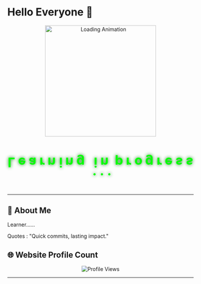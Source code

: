 # Hello Everyone 👋
<div align="center">
<!--   <img src="https://i.gifer.com/RRsS.gif" alt="Loading Animation" style="width: 300px; height: auto;"> -->
  <img src="https://i.gifer.com/88kM.gif" alt="Loading Animation" style="width: 300px; height: auto;">
</div>
<div align="center">
  <h1 style="color: green; font-size: 2.5em;">
    <span style="animation: fade-in 0.5s ease-in-out; color: #00ff00; text-shadow: 0px 0px 10px green; transform: scaleY(-1); display: inline-block;">L</span>
    <span style="animation: fade-in 1s ease-in-out; color: #00ff00; text-shadow: 0px 0px 10px green; transform: scaleY(-1); display: inline-block;">e</span>
    <span style="animation: fade-in 1.5s ease-in-out; color: #00ff00; text-shadow: 0px 0px 10px green; transform: scaleY(-1); display: inline-block;">a</span>
    <span style="animation: fade-in 2s ease-in-out; color: #00ff00; text-shadow: 0px 0px 10px green; transform: scaleY(-1); display: inline-block;">r</span>
    <span style="animation: fade-in 2.5s ease-in-out; color: #00ff00; text-shadow: 0px 0px 10px green; transform: scaleY(-1); display: inline-block;">n</span>
    <span style="animation: fade-in 3s ease-in-out; color: #00ff00; text-shadow: 0px 0px 10px green; transform: scaleY(-1); display: inline-block;">i</span>
    <span style="animation: fade-in 3.5s ease-in-out; color: #00ff00; text-shadow: 0px 0px 10px green; transform: scaleY(-1); display: inline-block;">n</span>
    <span style="animation: fade-in 4s ease-in-out; color: #00ff00; text-shadow: 0px 0px 10px green; transform: scaleY(-1); display: inline-block;">g</span>
    <span style="animation: fade-in 4.5s ease-in-out; color: #00ff00; text-shadow: 0px 0px 10px green; transform: scaleY(-1); display: inline-block;">  </span>
    <span style="animation: fade-in 4.5s ease-in-out; color: #00ff00; text-shadow: 0px 0px 10px green; transform: scaleY(-1); display: inline-block;">  </span>
    <span style="animation: fade-in 5s ease-in-out; color: #00ff00; text-shadow: 0px 0px 10px green; transform: scaleY(-1); display: inline-block;">i</span>
    <span style="animation: fade-in 5.5s ease-in-out; color: #00ff00; text-shadow: 0px 0px 10px green; transform: scaleY(-1); display: inline-block;">n</span>
    <span style="animation: fade-in 6s ease-in-out; color: #00ff00; text-shadow: 0px 0px 10px green; transform: scaleY(-1); display: inline-block;">  </span>
    <span style="animation: fade-in 6.5s ease-in-out; color: #00ff00; text-shadow: 0px 0px 10px green; transform: scaleY(-1); display: inline-block;">p</span>
    <span style="animation: fade-in 7s ease-in-out; color: #00ff00; text-shadow: 0px 0px 10px green; transform: scaleY(-1); display: inline-block;">r</span>
    <span style="animation: fade-in 7.5s ease-in-out; color: #00ff00; text-shadow: 0px 0px 10px green; transform: scaleY(-1); display: inline-block;">o</span>
    <span style="animation: fade-in 8s ease-in-out; color: #00ff00; text-shadow: 0px 0px 10px green; transform: scaleY(-1); display: inline-block;">g</span>
    <span style="animation: fade-in 8.5s ease-in-out; color: #00ff00; text-shadow: 0px 0px 10px green; transform: scaleY(-1); display: inline-block;">r</span>
    <span style="animation: fade-in 9s ease-in-out; color: #00ff00; text-shadow: 0px 0px 10px green; transform: scaleY(-1); display: inline-block;">e</span>
    <span style="animation: fade-in 9.5s ease-in-out; color: #00ff00; text-shadow: 0px 0px 10px green; transform: scaleY(-1); display: inline-block;">s</span>
    <span style="animation: fade-in 10s ease-in-out; color: #00ff00; text-shadow: 0px 0px 10px green; transform: scaleY(-1); display: inline-block;">s</span>
    <span style="animation: fade-in 10.5s ease-in-out; color: #00ff00; text-shadow: 0px 0px 10px green; transform: scaleY(-1); display: inline-block;"> </span>
    <span style="animation: fade-in 11s ease-in-out; color: #00ff00; text-shadow: 0px 0px 10px green; transform: scaleY(-1); display: inline-block;">.</span>
    <span style="animation: fade-in 11.5s ease-in-out; color: #00ff00; text-shadow: 0px 0px 10px green; transform: scaleY(-1); display: inline-block;">.</span>
    <span style="animation: fade-in 12s ease-in-out; color: #00ff00; text-shadow: 0px 0px 10px green; transform: scaleY(-1); display: inline-block;">.</span>
  </h1>
</div>

---

## 🚀 **About Me**

Learner......
<p> Quotes : "Quick commits, lasting impact."</p>

## 🌐 **Website Profile Count**

<div align="center">
    <img src="https://profile-counter.glitch.me/yuvraj-kolkar17/count.svg?start=256" alt="Profile Views">
  </div>
<!-- </div> -->

---



